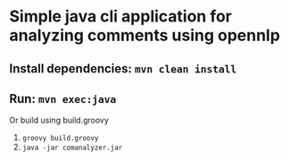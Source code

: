 
# Simple java cli application for analyzing comments using opennlp

## Install dependencies: ```mvn clean install```
## Run: ```mvn exec:java```

Or build using build.groovy
1) `groovy build.groovy`
2) `java -jar comanalyzer.jar`